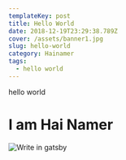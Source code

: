 ```yaml
---
templateKey: post
title: Hello World
date: 2018-12-19T23:29:38.789Z
cover: /assets/banner1.jpg
slug: hello-world
category: Hainamer
tags:
  - hello world
---
```

hello world

# I am Hai Namer

![Write in gatsby](/assets/starter-logo-1024.png "Write in gatsby")

